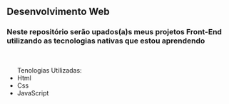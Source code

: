<h2>Desenvolvimento Web</h2>
<h3>Neste repositório serão upados(a)s meus projetos Front-End utilizando as tecnologias nativas que estou aprendendo</h3> 
<br>
<ul> Tenologias Utilizadas: 
<li>Html</li>
<li>Css</li>
<li>JavaScript</li>
</ul>
